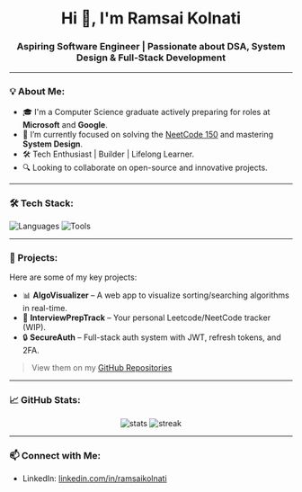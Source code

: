 <h1 align="center">Hi 👋, I'm Ramsai Kolnati</h1>
<h3 align="center">Aspiring Software Engineer | Passionate about DSA, System Design & Full-Stack Development</h3>

---

### 💡 About Me:
- 🎓 I'm a Computer Science graduate actively preparing for roles at **Microsoft** and **Google**.
- 💼 I’m currently focused on solving the [NeetCode 150](https://neetcode.io/) and mastering **System Design**.
- 🛠️ Tech Enthusiast | Builder | Lifelong Learner.
- 🔍 Looking to collaborate on open-source and innovative projects.

---

### 🛠️ Tech Stack:
![Languages](https://skillicons.dev/icons?i=python,js,ts,html,css)
![Tools](https://skillicons.dev/icons?i=git,github,vscode,linux,postgres,mongodb,docker)

---

### 🚀 Projects:
Here are some of my key projects:
- 📊 **AlgoVisualizer** – A web app to visualize sorting/searching algorithms in real-time.
- 🧠 **InterviewPrepTrack** – Your personal Leetcode/NeetCode tracker (WIP).
- 🔒 **SecureAuth** – Full-stack auth system with JWT, refresh tokens, and 2FA.

> View them on my [GitHub Repositories](https://github.com/Ramsaikolnati?tab=repositories)

---

### 📈 GitHub Stats:
<p align="center">
  <img src="https://github-readme-stats.vercel.app/api?username=Ramsaikolnati&show_icons=true&theme=github_dark" alt="stats" />
  <img src="https://github-readme-streak-stats.herokuapp.com/?user=Ramsaikolnati&theme=github-dark-blue" alt="streak" />
</p>

---

### 📫 Connect with Me:
- LinkedIn: [linkedin.com/in/ramsaikolnati](https://linkedin.com/in/ramsaikolnati)


